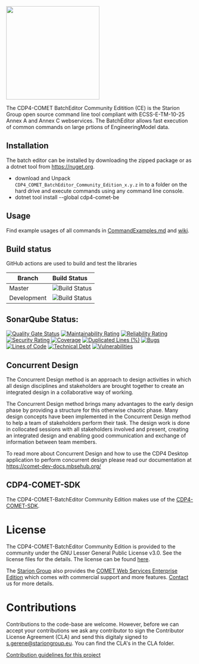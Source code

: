 <img src="https://github.com/STARIONGROUP/COMET-BatchEditor-Community-Edition/raw/development/COMET-Community-Edition.jpg" width="250">

The CDP4-COMET BatchEditor Community Editition (CE) is the Starion Group open source command line tool compliant with ECSS-E-TM-10-25 Annex A and Annex C webservices. The BatchEditor allows fast execution of common commands on large prtions of EngineeringModel data.

## Installation

The batch editor can be installed by downloading the zipped package or as a dotnet tool from https://nuget.org.
  - download and Unpack `CDP4_COMET_BatchEditor_Community_Edition_x.y.z` in to a folder on the hard drive and execute commands using any command line console.
  - dotnet tool install --global cdp4-comet-be

## Usage

Find example usages of all commands in [CommandExamples.md](CommandExamples.md) and [wiki](https://github.com/STARIONGROUP/COMET-BatchEditor-Community-Edition/wiki).

## Build status

GitHub actions are used to build and test the libraries

Branch | Build Status
------- | :------------
Master | ![Build Status](https://github.com/STARIONGROUP/COMET-BatchEditor-Community-Edition/actions/workflows/CodeQuality.yml/badge.svg?branch=master)
Development | ![Build Status](https://github.com/STARIONGROUP/COMET-BatchEditor-Community-Edition/actions/workflows/CodeQuality.yml/badge.svg?branch=development)

## SonarQube Status:
[![Quality Gate Status](https://sonarcloud.io/api/project_badges/measure?project=STARIONGROUP_COMET-BatchEditor-Community-Edition&metric=alert_status)](https://sonarcloud.io/summary/new_code?id=STARIONGROUP_COMET-BatchEditor-Community-Edition)
[![Maintainability Rating](https://sonarcloud.io/api/project_badges/measure?project=STARIONGROUP_COMET-BatchEditor-Community-Edition&metric=sqale_rating)](https://sonarcloud.io/dashboard?id=STARIONGROUP_COMET-BatchEditor-Community-Edition)
[![Reliability Rating](https://sonarcloud.io/api/project_badges/measure?project=STARIONGROUP_COMET-BatchEditor-Community-Edition&metric=reliability_rating)](https://sonarcloud.io/dashboard?id=STARIONGROUP_COMET-BatchEditor-Community-Edition)
[![Security Rating](https://sonarcloud.io/api/project_badges/measure?project=STARIONGROUP_COMET-BatchEditor-Community-Edition&metric=security_rating)](https://sonarcloud.io/dashboard?id=STARIONGROUP_COMET-BatchEditor-Community-Edition)
[![Coverage](https://sonarcloud.io/api/project_badges/measure?project=STARIONGROUP_COMET-BatchEditor-Community-Edition&metric=coverage)](https://sonarcloud.io/dashboard?id=STARIONGROUP_COMET-BatchEditor-Community-Edition)
[![Duplicated Lines (%)](https://sonarcloud.io/api/project_badges/measure?project=STARIONGROUP_COMET-BatchEditor-Community-Edition&metric=duplicated_lines_density)](https://sonarcloud.io/dashboard?id=STARIONGROUP_COMET-BatchEditor-Community-Edition)
[![Bugs](https://sonarcloud.io/api/project_badges/measure?project=STARIONGROUP_COMET-BatchEditor-Community-Edition&metric=bugs)](https://sonarcloud.io/dashboard?id=STARIONGROUP_COMET-BatchEditor-Community-Edition)
[![Lines of Code](https://sonarcloud.io/api/project_badges/measure?project=STARIONGROUP_COMET-BatchEditor-Community-Edition&metric=ncloc)](https://sonarcloud.io/dashboard?id=STARIONGROUP_COMET-BatchEditor-Community-Edition)
[![Technical Debt](https://sonarcloud.io/api/project_badges/measure?project=STARIONGROUP_COMET-BatchEditor-Community-Edition&metric=sqale_index)](https://sonarcloud.io/dashboard?id=STARIONGROUP_COMET-BatchEditor-Community-Edition)
[![Vulnerabilities](https://sonarcloud.io/api/project_badges/measure?project=STARIONGROUP_COMET-BatchEditor-Community-Edition&metric=vulnerabilities)](https://sonarcloud.io/dashboard?id=STARIONGROUP_COMET-BatchEditor-Community-Edition)

## Concurrent Design

The Concurrent Design method is an approach to design activities in which all design disciplines and stakeholders are brought together to create an integrated design in a collaborative way of working.

The Concurrent Design method brings many advantages to the early design phase by providing a structure for this otherwise chaotic phase. Many design concepts have been implemented in the Concurrent Design method to help a team of stakeholders perform their task. The design work is done in collocated sessions with all stakeholders involved and present, creating an integrated design and enabling good communication and exchange of information between team members.

To read more about Concurrent Design and how to use the CDP4 Desktop application to perform concurrent design please read our documentation at https://comet-dev-docs.mbsehub.org/

## CDP4-COMET-SDK

The CDP4-COMET-BatchEditor Community Edition makes use of the [CDP4-COMET-SDK](https://github.com/STARIONGROUP/COMET-SDK-Community-Edition).

# License

The CDP4-COMET-BatchEditor Community Edition is provided to the community under the GNU Lesser General Public License v3.0. See the license files for the details. The license can be found [here](LICENSE).

The [Starion Group](https://www.stariongroup.eu) also provides the [COMET Web Services Enterprise Edition](https://github.com/STARIONGROUP/COMET-WebServices-Community-Edition/wiki/CDP4-Web-Services-Enterprise-Edition) which comes with commercial support and more features. [Contact](https://www.stariongroup.eu/contact) us for more details.

# Contributions

Contributions to the code-base are welcome. However, before we can accept your contributions we ask any contributor to sign the Contributor License Agreement (CLA) and send this digitaly signed to s.gerene@stariongroup.eu. You can find the CLA's in the CLA folder.

[Contribution guidelines for this project](.github/CONTRIBUTING.md)